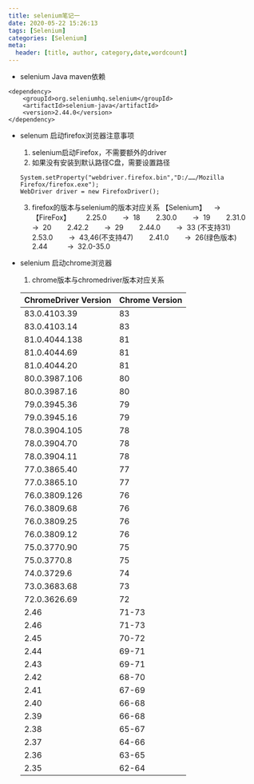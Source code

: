 ```yaml
---
title: selenium笔记一
date: 2020-05-22 15:26:13
tags: [Selenium]
categories: [Selenium]
meta:
  header: [title, author, category,date,wordcount]
---
```

- selenium Java maven依赖

<!--more-->

```
<dependency>
	<groupId>org.seleniumhq.selenium</groupId>
	<artifactId>selenium-java</artifactId>
	<version>2.44.0</version>
</dependency>
```

- selenum 启动firefox浏览器注意事项
	1. selenium启动Firefox，不需要额外的driver
	2. 如果没有安装到默认路径C盘，需要设置路径
	```
	System.setProperty("webdriver.firefox.bin","D:/……/Mozilla Firefox/firefox.exe");
	WebDriver driver = new FirefoxDriver();
	```
	3. firefox的版本与selenium的版本对应关系
	【Selenium】    -> 【FireFox】
       2.25.0        ->  18
       2.30.0        ->  19
       2.31.0        ->  20
       2.42.2        ->  29
       2.44.0        ->  33 (不支持31)
       2.53.0        ->  43,46(不支持47)
       2.41.0        ->  26(绿色版本)
       2.44          ->  32.0-35.0
- selenium 启动chrome浏览器
	1. chrome版本与chromedriver版本对应关系
	
	|ChromeDriver Version	|Chrome Version| 
	|-----------------------|--------------|
	|83.0.4103.39	|83|
	|83.0.4103.14	|83|
	|81.0.4044.138	|81|
	|81.0.4044.69	|81|
	|81.0.4044.20	|81|
	|80.0.3987.106	|80|
	|80.0.3987.16	|80|
	|79.0.3945.36	|79|
	|79.0.3945.16	|79|
	|78.0.3904.105	|78|
	|78.0.3904.70	|78|
	|78.0.3904.11	|78|
	|77.0.3865.40	|77|
	|77.0.3865.10	|77|
	|76.0.3809.126	|76|
	|76.0.3809.68	|76|
	|76.0.3809.25	|76|
	|76.0.3809.12	|76|
	|75.0.3770.90	|75|
	|75.0.3770.8	|75|
	|74.0.3729.6	|74|
	|73.0.3683.68	|73|
	|72.0.3626.69	|72|
	|2.46	|71-73|
	|2.46	|71-73|
	|2.45	|70-72|
	|2.44	|69-71|
	|2.43	|69-71|
	|2.42	|68-70|
	|2.41	|67-69|
	|2.40	|66-68|
	|2.39	|66-68|
	|2.38	|65-67|
	|2.37	|64-66|
	|2.36	|63-65|
	|2.35	|62-64|
